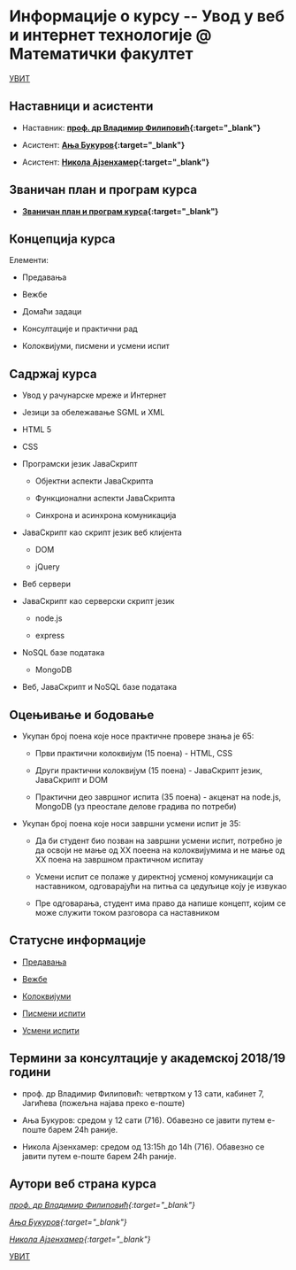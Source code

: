 # Информације о курсу -- Увод у веб и интернет технологије @ Математички факултет

[УВИТ](../README.md)

## Наставници и асистенти  

* Наставник: **[проф. др Владимир Филиповић](https://vladofilipovic.github.io/index-en.html){:target="_blank"}**

* Асистент: **[Ања Букуров](http://poincare.matf.bg.ac.rs/~anja_bukurov/){:target="_blank"}**

* Асистент: **[Никола Ајзенхамер](http://poincare.matf.bg.ac.rs/~nikola_ajzenhamer/){:target="_blank"}**

## Званичан план и програм курса

* **[Званичан план и програм курса](R130_-_Uvod_u_veb_i_internet_tehnologije.pdf){:target="_blank"}**

## Концепција курса

Елементи:

* Предавања

* Вежбе

* Домаћи задаци

* Консултације и практични рад

* Колоквијуми, писмени и усмени испит

## Садржај курса

* Увод у рачунарске мреже  и  Интернет

* Језици за обележавање SGML и XML

* HTML 5

* CSS

* Програмски језик ЈаваСкрипт

  * Објектни аспекти ЈаваСкрипта
  
  * Функционални аспекти ЈаваСкрипта
  
  * Синхрона и асинхрона комуникација

* ЈаваСкрипт као скрипт језик веб клијента

  * DOM
  
  * јQuery
  
* Веб сервери

* ЈаваСкрипт као серверски скрипт језик

  * node.js
  
  * еxpress
  
* NoSQL базе података

  * MongoDB

* Веб, ЈаваСкрипт и NoSQL базе података

## Оцењивање и бодовање

* Укупан број поена које носе практичне провере знања је 65:

  * Први практични колоквијум (15 поена) - HTML, CSS

  * Други практични колоквијум (15 поена) - ЈаваСкрипт језик, ЈаваСкрипт и DOM

  * Практични део завршног испита (35 поена) - акценат на node.js, MongoDB (уз преостале делове градива по потреби)

* Укупан број поена које носи завршни усмени испит је 35:

  * Да би студент био позван на завршни усмени испит, потребно је да освоји не мање од ХХ поеена на колоквијумима и не мање од ХХ поена на завршном практичном испитау

  * Усмени испит се полаже у директној усменој комуникацији са наставником, одговарајући на питња са цедуљице коју је извукао

  * Пре одговарања, студент има право да напише концепт, којим се може служити током разговора са наставником

## Статусне информације  

* [Предавања](../predavanja/info)

* [Вежбе](../vezbe/info)

* [Колоквијуми](../kolokvijumi/info)

* [Писмени испити](../pismeni-ispiti/info)

* [Усмени испити](../usmeni-ispiti/info)

## Термини за консултације у академској 2018/19 години

* проф. др Владимир Филиповић: четвртком у 13 сати, кабинет 7, Јагићева (пожељна најава преко е-поште)

* Ања Букуров: средом у 12 сати (716). Обавезно се јавити путем e-поште барем 24h раније.

* Никола Ајзенхамер: средом од 13:15h до 14h (716). Обавезно се јавити путем e-поште барем 24h раније.

## Аутори веб страна курса

*[проф. др Владимир Филиповић](https://vladofilipovic.github.io/index-en.html){:target="_blank"}*

*[Ања Букуров](http://poincare.matf.bg.ac.rs/~anja_bukurov/){:target="_blank"}*

*[Никола Ајзенхамер](http://poincare.matf.bg.ac.rs/~nikola_ajzenhamer/){:target="_blank"}*

[УВИТ](../README.md)
